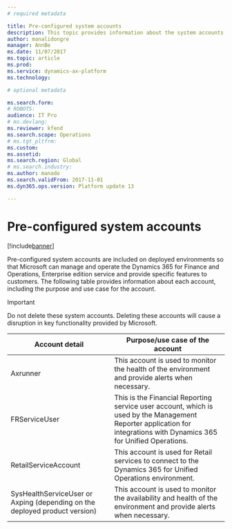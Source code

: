 ```yaml
---
# required metadata

title: Pre-configured system accounts
description: This topic provides information about the system accounts that are pre-configured on your Dynamics 365 for Finance and Operations, Enterprise edition environments.
author: manalidongre
manager: AnnBe
ms.date: 11/07/2017
ms.topic: article
ms.prod: 
ms.service: dynamics-ax-platform
ms.technology: 

# optional metadata

ms.search.form: 
# ROBOTS: 
audience: IT Pro
# ms.devlang: 
ms.reviewer: kfend
ms.search.scope: Operations
# ms.tgt_pltfrm: 
ms.custom: 
ms.assetid: 
ms.search.region: Global
# ms.search.industry: 
ms.author: manado
ms.search.validFrom: 2017-11-01
ms.dyn365.ops.version: Platform update 13

---
```


# Pre-configured system accounts

[!include[banner](../includes/banner.md)]

Pre-configured system accounts are included on deployed environments so that Microsoft can manage and operate the Dynamics 365 for Finance and Operations, Enterprise edition service and provide specific features to customers. The following table provides information about each account, including the purpose and use case for the account.  

> [!IMPORTANT] 
> Do not delete these system accounts. Deleting these accounts will cause a disruption in key functionality provided by Microsoft.

| Account detail                                                             | Purpose/use case of the account                                                                                                                           |
|----------------------------------------------------------------------------|-----------------------------------------------------------------------------------------------------------------------------------------------------------|
| Axrunner                                                                   | This account is used to monitor the health of the environment and provide alerts when necessary.                                                          |
| FRServiceUser                                                              | This is the Financial Reporting service user account, which is used by the Management Reporter application for integrations with Dynamics 365 for Unified Operations. |
| RetailServiceAccount                                                       | This account is used for Retail services to connect to the Dynamics 365 for Unified Operations environment.                                                   |
| SysHealthServiceUser or Axping (depending on the deployed product version) | This account is used to monitor the availability and health of the environment and provide alerts when necessary.                                       |
